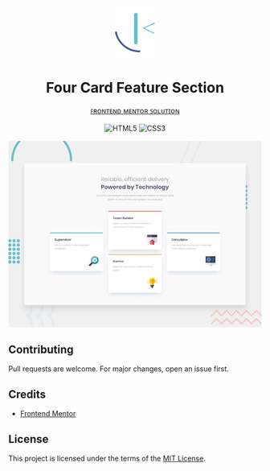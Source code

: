 <div align="center">
    <img src="assets/images/frontendmentor-logo.svg" alt="Frontend Mentor logo" width="80">
    <h1>Four Card Feature Section</h1>
    <a href="">ꜰʀᴏɴᴛᴇɴᴅ ᴍᴇɴᴛᴏʀ ꜱᴏʟᴜᴛɪᴏɴ</a>
    <br>
    <br>
    <img src="https://img.shields.io/badge/HTML5-E34F26?logo=html5&logoColor=white" alt="HTML5">
    <img src="https://img.shields.io/badge/CSS3-1572B6?logo=css3" alt="CSS3">
</div>
<br>
<div align="center">
    <img src="assets/images/design-preview.jpg" alt="Design preview">
</div>

## Contributing

Pull requests are welcome. For major changes, open an issue first.

## Credits

- [Frontend Mentor](https://www.frontendmentor.io/)

## License

This project is licensed under the terms of the [MIT License](LICENSE).
